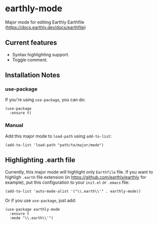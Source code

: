 # earthly-mode

Major mode for editing Earthly Earthfile (https://docs.earthly.dev/docs/earthfile)

## Current features

* Syntax highlighting support.
* Toggle comment.

## Installation Notes

### use-package

If you're using `use-package`, you can do:

```elisp
(use-package
  :ensure t)
```

### Manual

Add this major mode to `load-path` using `add-to-list`:

```elisp
(add-to-list 'load-path "path/to/major/mode")
```

## Highlighting .earth file

Currently, this major mode will highlight only `Earthfile` file. If you want
to highligh `.earth` file extension (in https://github.com/earthly/earthly for example),
put this configuration to your `init.el` or `.emacs` file:

```elisp
(add-to-list 'auto-mode-alist '("\\.earth\\'" . earthly-mode))
```

Or if you use `use-package`, just add:

```elisp
(use-package earthly-mode
  :ensure t
  :mode "\\.earth\\'")
```
